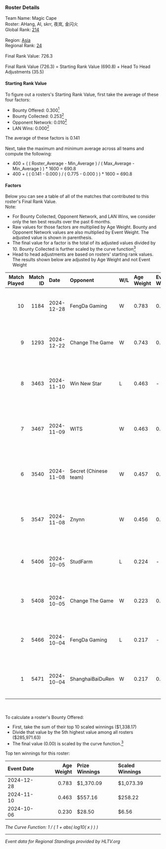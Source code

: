 ### Roster Details<br />
Team Name: Magic Cape<br />
Roster: AHang, AI, skrr, 夜岚, 金闪火<br />
Global Rank: [214](../../standings_global_2025_02_28.md)<br />
<br />
Region: [Asia]( ../../standings_asia_2025_02_28.md)<br />
Regional Rank: [24]( ../../standings_asia_2025_02_28.md)<br />
<br />
Final Rank Value:  726.3<br />
<br />
Final Rank Value (726.3) = Starting Rank Value (690.8) + Head To Head Adjustments (35.5)<br />

#### Starting Rank Value<br />
To figure out a rosters's Starting Rank Value, first take the average of these four factors:<br />
- Bounty Offered: 0.300[<sup>1</sup>](#table2)
- Bounty Collected: 0.253[<sup>2</sup>](#table1)
- Opponent Network: 0.010[<sup>2</sup>](#table1)
- LAN Wins: 0.000[<sup>2</sup>](#table1)

The average of these factors is 0.141<br />
<br />
Next, take the maximum and minimum average across all teams and compute the following:<br />
- 400 + ( ( Roster_Average - Min_Average ) / ( Max_Average - Min_Average ) ) * 1600 = 690.8
- 400 + ( ( 0.141 - 0.000 ) / ( 0.775 - 0.000 ) ) * 1600 = 690.8


#### Factors<br />
Below you can see a table of all of the matches that contributed to this roster's Final Rank Value.<br />
Note:<br />

- For Bounty Collected, Opponent Network, and LAN Wins, we consider only the ten best results over the past 6 months.
- Raw values for those factors are multiplied by Age Weight. Bounty and Opponent Network values are also multiplied by Event Weight. The adjusted value is shown in parenthesis.
- The final value for a factor is the total of its adjusted values divided by 10. Bounty Collected is further scaled by the curve function[<sup>3</sup>](#curveFunction)
- Head to head adjustments are based on rosters' starting rank values. The results shown below are adjusted by Age Weight and not Event Weight
<span id="table1"></span><br />


| Match Played | Match ID | Date       | Opponent              | W/L | Age Weight | Event Weight | Bounty Collected | Opponent Network | LAN Wins  | H2H Adj. | Roster                         |
| -: | -: | :- | :- | :- | :- | :- | :- | :- | :- | -: | :- |
|           10 |     1184 | 2024-12-28 | FengDa Gaming         | W   | 0.783      | 0.143        | 0.010 (0.001)    | 0.688 (0.077)    | 0 (0.000) |    14.97 | AHang, AI, skrr, 夜岚, 金闪火       |
|            9 |     1293 | 2024-12-22 | Change The Game       | W   | 0.743      | 0.143        | 0.072 (0.008)    | 0.136 (0.014)    | 0 (0.000) |    15.08 | AHang, AI, skrr, 夜岚, 金闪火       |
|            8 |     3463 | 2024-11-10 | Win New Star          | L   | 0.463      | -            | -                | -                | -         |    -8.23 | AHang, skrr, 深渊之王, 野玫瑰の幻想, 金闪火 |
|            7 |     3467 | 2024-11-09 | WITS                  | W   | 0.463      | 0.143        | 0.000 (0.000)    | 0.045 (0.003)    | 0 (0.000) |     5.43 | AHang, skrr, 深渊之王, 野玫瑰の幻想, 金闪火 |
|            6 |     3540 | 2024-11-08 | Secret (Chinese team) | W   | 0.457      | 0.143        | 0.000 (0.000)    | 0.023 (0.001)    | 0 (0.000) |     5.09 | AHang, skrr, 深渊之王, 野玫瑰の幻想, 金闪火 |
|            5 |     3547 | 2024-11-08 | Znynn                 | W   | 0.456      | 0.143        | 0.000 (0.000)    | 0.000 (0.000)    | 0 (0.000) |     3.72 | AHang, skrr, 深渊之王, 野玫瑰の幻想, 金闪火 |
|            4 |     5406 | 2024-10-05 | StudFarm              | L   | 0.224      | -            | -                | -                | -         |    -4.25 | skrr, 夜岚, 深渊之王, 金闪火, 阿杭        |
|            3 |     5408 | 2024-10-05 | Change The Game       | W   | 0.223      | 0.143        | 0.072 (0.002)    | 0.136 (0.004)    | 0 (0.000) |     4.67 | skrr, 夜岚, 深渊之王, 金闪火, 阿杭        |
|            2 |     5466 | 2024-10-04 | FengDa Gaming         | L   | 0.217      | -            | -                | -                | -         |    -2.64 | skrr, 夜岚, 深渊之王, 金闪火, 阿杭        |
|            1 |     5471 | 2024-10-04 | ShanghaiBaiDuRen      | W   | 0.217      | 0.143        | 0.000 (0.000)    | 0.000 (0.000)    | 0 (0.000) |     1.68 | skrr, 夜岚, 深渊之王, 金闪火, 阿杭        |

<br />
<span id="table2"></span><br />
To calculate a roster's Bounty Offered:<br />

- First, take the sum of their top 10 scaled winnings ($1,338.17)
- Divide that value by the 5th highest value among all rosters ($285,971.63)
- The final value (0.00) is scaled by the curve function.[<sup>3</sup>](#curveFunction)

Top ten winnings for this roster:<br />

| Event Date | Age Weight | Prize Winnings | Scaled Winnings |
| :- | -: | :- | :- |
| 2024-12-28 |      0.783 | $1,370.09      | $1,073.39       |
| 2024-11-10 |      0.463 | $557.16        | $258.22         |
| 2024-10-06 |      0.230 | $28.50         | $6.56           |


<span id="curveFunction"></span>_The Curve Function: 1 / ( 1 + abs( log10( x ) ) )_<br />

---
_Event data for Regional Standings provided by HLTV.org_<br />

